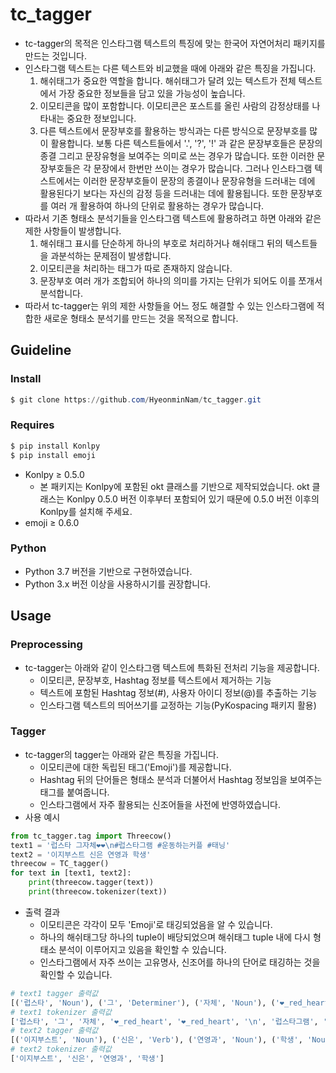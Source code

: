 # tc_tagger

- tc-tagger의 목적은 인스타그램 텍스트의 특징에 맞는 한국어 자연어처리 패키지를 만드는 것입니다.
- 인스타그램 텍스트는 다른 텍스트와 비교했을 때에 아래와 같은 특징을 가집니다.
    1. 해쉬태그가 중요한 역할을 합니다. 해쉬태그가 달려 있는 텍스트가 전체 텍스트에서 가장 중요한 정보들을 담고 있을 가능성이 높습니다.
    2. 이모티콘을 많이 포함합니다. 이모티콘은 포스트를 올린 사람의 감정상태를 나타내는 중요한 정보입니다.
    3. 다른 텍스트에서 문장부호를 활용하는 방식과는 다른 방식으로 문장부호를 많이 활용합니다. 보통 다른 텍스트들에서 '.', '?', '!' 과 같은 문장부호들은 문장의 종결 그리고 문장유형을 보여주는 의미로 쓰는 경우가 많습니다.  또한 이러한 문장부호들은 각 문장에서 한번만 쓰이는 경우가 많습니다. 그러나 인스타그램 텍스트에서는 이러한 문장부호들이 문장의 종결이나 문장유형을 드러내는 데에 활용된다기 보다는 자신의 감정 등을 드러내는 데에 활용됩니다. 또한 문장부호를 여러 개 활용하여 하나의 단위로 활용하는 경우가 많습니다.
- 따라서 기존 형태소 분석기들을 인스타그램 텍스트에 활용하려고 하면 아래와 같은 제한 사항들이 발생합니다.
    1. 해쉬태그 표시를 단순하게 하나의 부호로 처리하거나 해쉬태그 뒤의 텍스트들을 과분석하는 문제점이 발생합니다.
    2. 이모티콘을 처리하는 태그가 따로 존재하지 않습니다.
    3. 문장부호 여러 개가 조합되어 하나의 의미를 가지는 단위가 되어도 이를 쪼개서 분석합니다.
- 따라서 tc-tagger는 위의 제한 사항들을 어느 정도 해결할 수 있는 인스타그램에 적합한 새로운 형태소 분석기를 만드는 것을 목적으로 합니다.

## Guideline

### Install

```powershell
$ git clone https://github.com/HyeonminNam/tc_tagger.git
```

### Requires

```powershell
$ pip install Konlpy
$ pip install emoji
```

- Konlpy ≥ 0.5.0
    - 본 패키지는 Konlpy에 포함된 okt 클래스를 기반으로 제작되었습니다. okt 클래스는 Konlpy 0.5.0 버전 이후부터 포함되어 있기 때문에 0.5.0 버전 이후의 Konlpy를 설치해 주세요.
- emoji ≥ 0.6.0

### Python

- Python 3.7 버전을 기반으로 구현하였습니다.
- Python 3.x 버전 이상을 사용하시기를 권장합니다.

## Usage

### Preprocessing

- tc-tagger는 아래와 같이 인스타그램 텍스트에 특화된 전처리 기능을 제공합니다.
    - 이모티콘, 문장부호, Hashtag 정보를 텍스트에서 제거하는 기능
    - 텍스트에 포함된 Hashtag 정보(#), 사용자 아이디 정보(@)를 추출하는 기능
    - 인스타그램 텍스트의 띄어쓰기를 교정하는 기능(PyKospacing 패키지 활용)

### Tagger

- tc-tagger의 tagger는 아래와 같은 특징을 가집니다.
    - 이모티콘에 대한 독립된 태그('Emoji')를 제공합니다.
    - Hashtag 뒤의 단어들은 형태소 분석과 더불어서 Hashtag 정보임을 보여주는 태그를 붙여줍니다.
    - 인스타그램에서 자주 활용되는 신조어들을 사전에 반영하였습니다.
- 사용 예시

```python
from tc_tagger.tag import Threecow()
text1 = '럽스타 그자체❤❤\n#럽스타그램 #운동하는커플 #태닝'
text2 = '이지부스트 신은 연영과 학생'
threecow = TC_tagger()
for text in [text1, text2]:
    print(threecow.tagger(text))
    print(threecow.tokenizer(text))
```

- 출력 결과
    - 이모티콘은 각각이 모두 'Emoji'로 태깅되었음을 알 수 있습니다.
    - 하나의 해쉬태그당 하나의 tuple이 배당되었으며 해쉬태그 tuple 내에 다시 형태소 분석이 이루어지고 있음을 확인할 수 있습니다.
    - 인스타그램에서 자주 쓰이는 고유명사, 신조어를 하나의 단어로 태깅하는 것을 확인할 수 있습니다.

```python
# text1 tagger 출력값
[('럽스타', 'Noun'), ('그', 'Determiner'), ('자체', 'Noun'), ('❤_red_heart', 'Emoji'), ('❤_red_heart', 'Emoji'), ('\n', 'Foreign'), (('럽스타그램', 'Hashtag_Noun'),), (('운동', 'Hashtag_Noun'), ('하는', 'Hashtag_Verb'), ('커플', 'Hashtag_Noun')), (('태닝', 'Hashtag_Noun'),)]
# text1 tokenizer 출력값
['럽스타', '그', '자체', '❤_red_heart', '❤_red_heart', '\n', '럽스타그램', '운동', '하는', '커플', '태닝']
# text2 tagger 출력값
[('이지부스트', 'Noun'), ('신은', 'Verb'), ('연영과', 'Noun'), ('학생', 'Noun')]
# text2 tokenizer 출력값
['이지부스트', '신은', '연영과', '학생']
```
